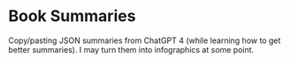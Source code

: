 # Book Summaries
Copy/pasting JSON summaries from ChatGPT 4 (while learning how to get better summaries). 
I may turn them into infographics at some point.
